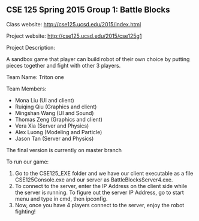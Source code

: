 <h2>CSE 125 Spring 2015 Group 1: Battle Blocks</h2>

Class website: http://cse125.ucsd.edu/2015/index.html

Project website: http://cse125.ucsd.edu/2015/cse125g1

Project Description:

A sandbox game that player can build robot of their own choice by putting pieces together and fight with other 3 players.

Team Name: Triton one

Team Members: 
- Mona Liu (UI and client)
- Ruiqing Qiu (Graphics and client)
- Mingshan Wang (UI and Sound)
- Thomas Zeng (Graphics and client)
- Vera Xia (Server and Physics)
- Alex Luong (Modeling and Particle)
- Jason Tan (Server and Physics)

The final version is currently on master branch

To run our game:
1. Go to the CSE125_EXE folder and we have our client executable as a file CSE125Console.exe and our server as BattleBlocksServer4.exe.
2. To connect to the server, enter the IP Address on the client side while the server is running. 
To figure out the server IP Address, go to start menu and type in cmd, then ipconfig.
3. Now, once you have 4 players connect to the server, enjoy the robot fighting!
